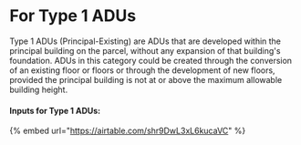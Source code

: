 # For Type 1 ADUs

Type 1 ADUs (Principal-Existing) are ADUs that are developed within the principal building on the parcel, without any expansion of that building's foundation. ADUs in this category could be created through the conversion of an existing floor or floors or through the development of new floors, provided the principal building is not at or above the maximum allowable building height. &#x20;

#### Inputs for Type 1 ADUs:

{% embed url="https://airtable.com/shr9DwL3xL6kucaVC" %}
